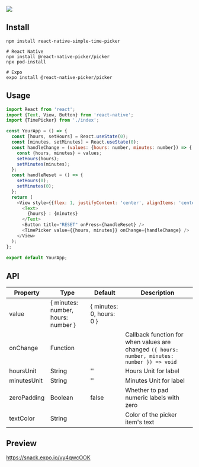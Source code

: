 ![](https://i.imgur.com/z47iHvd.png)

## Install

```
npm install react-native-simple-time-picker

# React Native
npm install @react-native-picker/picker
npx pod-install

# Expo
expo install @react-native-picker/picker
```

## Usage

```javascript
import React from 'react';
import {Text, View, Button} from 'react-native';
import {TimePicker} from './index';

const YourApp = () => {
  const [hours, setHours] = React.useState(0);
  const [minutes, setMinutes] = React.useState(0);
  const handleChange = (values: {hours: number, minutes: number}) => {
    const {hours, minutes} = values;
    setHours(hours);
    setMinutes(minutes);
  };
  const handleReset = () => {
    setHours(0);
    setMinutes(0);
  };
  return (
    <View style={{flex: 1, justifyContent: 'center', alignItems: 'center'}}>
      <Text>
        {hours} : {minutes}
      </Text>
      <Button title="RESET" onPress={handleReset} />
      <TimePicker value={{hours, minutes}} onChange={handleChange} />
    </View>
  );
};

export default YourApp;
```

## API

| Property    | Type                               | Default                  | Description                                                                                  |
| ----------- | ---------------------------------- | ------------------------ | -------------------------------------------------------------------------------------------- |
| value       | { minutes: number, hours: number } | { minutes: 0, hours: 0 } |                                                                                              |
| onChange    | Function                           |                          | Callback function for when values are changed `({ hours: number, minutes: number }) => void` |
| hoursUnit   | String                             | ''                       | Hours Unit for label                                                                         |
| minutesUnit | String                             | ''                       | Minutes Unit for label                                                                       |
| zeroPadding | Boolean                            | false                    | Whether to pad numeric labels with zero                                                      |
| textColor   | String                             |                          | Color of the picker item's text                                                              |

## Preview

https://snack.expo.io/vy4qwcOOK
